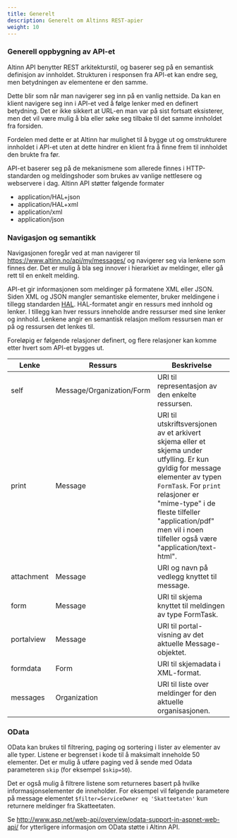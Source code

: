 ```yaml
---
title: Generelt
description: Generelt om Altinns REST-apier
weight: 10
---
```




### Generell oppbygning av API-et

Altinn API benytter REST arkitekturstil, og baserer seg på en semantisk definisjon av innholdet.
Strukturen i responsen fra API-et kan endre seg, men betydningen av elementene er den samme.

Dette blir som når man navigerer seg inn på en vanlig nettside. Da kan en klient navigere seg inn i API-et ved å følge lenker med en definert betydning.
Det er ikke sikkert at URL-en man var på sist fortsatt eksisterer, men det vil være mulig å bla eller søke seg tilbake til det samme innholdet fra forsiden.

Fordelen med dette er at Altinn har mulighet til å bygge ut og omstrukturere innholdet i API-et uten at dette hindrer en klient fra å finne frem
til innholdet den brukte fra før.

API-et baserer seg på de mekanismene som allerede finnes i HTTP-standarden og meldingshoder som brukes av vanlige nettlesere og webservere i dag.
Altinn API støtter følgende formater

 - application/HAL+json
 - application/HAL+xml
 - application/xml
 - application/json

 

### Navigasjon og semantikk

Navigasjonen foregår ved at man navigerer til https://www.altinn.no/api/my/messages/ og navigerer seg via lenkene som finnes der.
Det er mulig å bla seg innover i hierarkiet av meldinger, eller gå rett til en enkelt melding.

API-et gir informasjonen som meldinger på formatene XML eller JSON.
Siden XML og JSON mangler semantiske elementer, bruker meldingene i tillegg standarden [HAL](https://en.wikipedia.org/wiki/Hypertext_Application_Language).
HAL-formatet angir en ressurs med innhold og lenker. I tillegg kan hver ressurs inneholde andre ressurser med sine lenker og innhold.
Lenkene angir en semantisk relasjon mellom ressursen man er på og ressursen det lenkes til.

Foreløpig er følgende relasjoner definert, og flere relasjoner kan komme etter hvert som API-et bygges ut.

| Lenke      | Ressurs                   | Beskrivelse                                                   |
| ---------- | ------------------------- | ------------------------------------------------------------- |
| self       | Message/Organization/Form | URI til representasjon av den enkelte ressursen.              |
| print      | Message                   | URI til utskriftsversjonen av et arkivert skjema eller et skjema under utfylling. Er kun gyldig for message elementer av typen `FormTask`. For `print` relasjoner er "mime-type" i de fleste tilfeller "application/pdf" men vil i noen tilfeller også være "application/text-html". |
| attachment | Message                   | URI og navn på vedlegg knyttet til message.                   |
| form       | Message                   | URI til skjema knyttet til meldingen av type FormTask.        |      
| portalview | Message                   | URI til portal-visning av det aktuelle Message-objektet.      |
| formdata   | Form                      | URI til skjemadata i XML-format.                              |
| messages   | Organization              | URI til liste over meldinger for den aktuelle organisasjonen. |
 

### OData

OData  kan brukes til filtrering, paging og sortering i lister av elementer av alle typer.
Listene er begrenset i kode til å maksimalt inneholde 50 elementer.
Det er mulig å utføre paging ved å sende med Odata parameteren `skip` (for eksempel `$skip=50`).

Det er også mulig å filtrere listene som returneres basert på hvilke informasjonselementer de inneholder.
For eksempel vil følgende parametere på message elementet `$filter=ServiceOwner eq 'Skatteetaten'` kun returnere meldinger fra Skatteetaten.

Se http://www.asp.net/web-api/overview/odata-support-in-aspnet-web-api/ for ytterligere informasjon om OData støtte i Altinn API.
